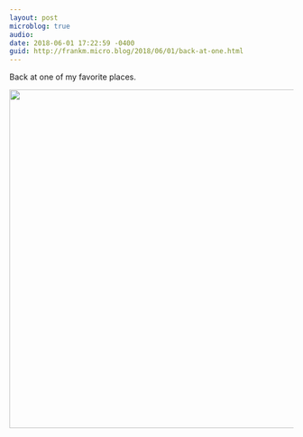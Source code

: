 ```yaml
---
layout: post
microblog: true
audio: 
date: 2018-06-01 17:22:59 -0400
guid: http://frankm.micro.blog/2018/06/01/back-at-one.html
---
```

Back at one of my favorite places. 



<img src="http://frankmcpherson.blog/uploads/2018/d9248bf21e.jpg" width="600" height="600" />
